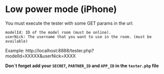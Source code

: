 # Low power mode (iPhone)

You must execute the tester with some GET params in the url:

    modelId: ID of the model room (must be online).
    userNick: The username that you want to use in the room. (must be available)

Example: http://localhost:8888/tester.php?modelId=XXXXX&userNick=XXXX

**Don´t forget add your `SECRET`, `PARTNER_ID` and `APP_ID` in the `tester.php` file**